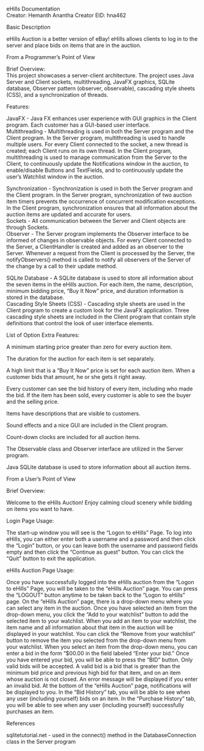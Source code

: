 eHills Documentation						
Creator:​ Hemanth Anantha
Creator EID:​ hna462
						
Basic Description
						
eHills Auction is a better version of eBay! eHills allows clients to log in to the server and place bids on items that are in the auction.
						
From a Programmer’s Point of View
						
Brief Overview:					
This project showcases a server-client architecture. The project uses Java Server and Client sockets, multithreading, JavaFX graphics, SQLite database, Observer pattern (observer, observable), cascading style sheets (CSS), and a synchronization of threads.
						
Features:

 JavaFX - ​Java FX enhances user experience with GUI graphics in the Client program. Each customer has a GUI-based user interface.					
Multithreading - ​Multithreading is used in both the Server program and the Client program. In the Server program, multithreading is used to handle multiple users. For every Client connected to the socket, a new thread is created; each Client runs on its own thread. In the Client program, multithreading is used to manage communication from the Server to the Client, to continuously update the Notifications window in the auction, to enable/disable Buttons and TextFields, and to continuously update the user’s Watchlist window in the auction.
						
Synchronization - ​Synchronization is used in both the Server program and the Client program. In the Server program, synchronization of two auction item timers prevents the occurrence of concurrent modification exceptions. In the Client program, synchronization ensures that all information about the auction items are updated and accurate for users.						
Sockets - ​All communication between the Server and Client objects are through Sockets.				
Observer ​- The Server program implements the Observer interface to be informed of changes in observable objects. For every Client connected to the Server, a ClientHandler is created and added as an observer to the Server. Whenever a request from the Client is processed by the Server, the notifyObservers() method is called to notify all observers of the Server of the change by a call to their update method.

 SQLite Database - ​A SQLite database is used to store all information about the seven items in the eHills auction. For each item, the name, description, minimum bidding price, “Buy It Now” price, and duration information is stored in the database.				
Cascading Style Sheets (CSS) ​- Cascading style sheets are used in the Client program to create a custom look for the JavaFX application. Three cascading style sheets are included in the Client program that contain style definitions that control the look of user interface elements.
						
List of Option Extra Features:
						
A minimum starting price greater than zero for every auction item.
 							
The duration for the auction for each item is set separately.
 							
A high limit that is a “Buy It Now” price is set for each auction item. When a customer bids that amount, he or she gets it right away.
 							
Every customer can see the bid history of every item, including who made the bid. If the item has been sold, every customer is able to see the buyer and the selling price.
 							
Items have descriptions that are visible to customers.
 							
Sound effects and a nice GUI are included in the Client program.
 							
Count-down clocks are included for all auction items.
 							
The Observable class and Observer interface are utilized in the Server program.
 							
Java SQLite database is used to store information about all auction items.
 												 						
From a User’s Point of View
						
Brief Overview:
						
Welcome to the eHills Auction! Enjoy calming cloud scenery while bidding on items you want to have.
						
Login Page Usage:
						
The start-up window you will see is the “Logon to eHills” Page. To log into eHills, you can either enter both a username and a password and then click the “Login” button, or you can leave both the username and password fields empty and then click the “Continue as guest” button. You can click the “Quit” button to exit the application.
						
eHills Auction Page Usage:
						
Once you have successfully logged into the eHills auction from the “Logon to eHills” Page, you will be taken to the “eHills Auction” page. You can press the “LOGOUT” button anytime to be taken back to the “Logon to eHills” page. On the “eHills Auction” page, there is a drop-down menu where you can select any item in the auction. Once you have selected an item from the drop-down menu, you click the “Add to your watchlist” button to add the selected item to your watchlist. When you add an item to your watchlist, the item name and all information about that item in the auction will be displayed in your watchlist. You can click the “Remove from your watchlist” button to remove the item you selected from the drop-down menu from your watchlist. When you select an item from the drop-down menu, you can enter a bid in the form “$00.00 in the field labeled “Enter your bid.” Once you have entered your bid, you will be able to press the “BID” button. Only valid bids will be accepted. A valid bid is a bid that is greater than the minimum bid price and previous high bid for that item, and on an item whose auction is not closed. An error message will be displayed if you enter an invalid bid. At the bottom of the “eHills Auction” page, notifications will be displayed to you. In the “Bid History” tab, you will be able to see when any user (including yourself) bids on an item. In the “Purchase History” tab, you will be able to see when any user (including yourself) successfully purchases an item.
						
References
						
sqlitetutorial.net - ​used in the connect() method in the DatabaseConnection class in the Server program
				 				 		
